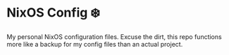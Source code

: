 # NixOS Config ❄️

My personal NixOS configuration files. Excuse the dirt, this repo functions more like a backup for my config files than an actual project.